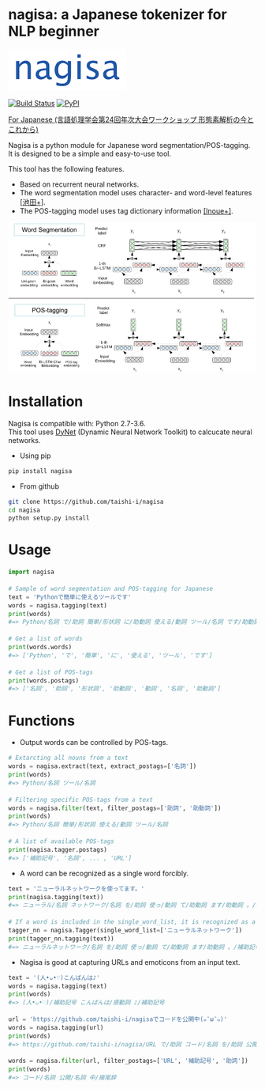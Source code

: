 nagisa: a Japanese tokenizer for NLP beginner
========

<img src='/nagisa/data/nagisa_image.jpg' width='240'>

[![Build Status](https://travis-ci.org/taishi-i/nagisa.svg?branch=master)](https://travis-ci.org/taishi-i/nagisa)
[![PyPI](https://img.shields.io/pypi/v/nagisa.svg)](https://pypi.python.org/pypi/nagisa)

[For Japanese (言語処理学会第24回年次大会ワークショップ 形態素解析の今とこれから)](https://drive.google.com/open?id=1AzR5wh5502u_OI_Jxwsq24t-er_rnJBP)

Nagisa is a python module for Japanese word segmentation/POS-tagging.  
It is designed to be a simple and easy-to-use tool.  

This tool has the following features.
- Based on recurrent neural networks. 
- The word segmentation model uses character- and word-level features [[池田+]](http://www.anlp.jp/proceedings/annual_meeting/2017/pdf_dir/B6-2.pdf).
- The POS-tagging model uses tag dictionary information [[Inoue+]](http://www.aclweb.org/anthology/K17-1042).

<img src='/nagisa/data/models.jpg' width='640px'>


Installation
========
Nagisa is compatible with: Python 2.7-3.6.  
This tool uses [DyNet](https://github.com/clab/dynet) (Dynamic Neural Network Toolkit) to calcucate neural networks.

- Using pip
```bash
pip install nagisa
```

- From github
```bash
git clone https://github.com/taishi-i/nagisa
cd nagisa
python setup.py install
```

Usage
====

```python
import nagisa

# Sample of word segmentation and POS-tagging for Japanese
text = 'Pythonで簡単に使えるツールです'
words = nagisa.tagging(text)
print(words) 
#=> Python/名詞 で/助詞 簡単/形状詞 に/助動詞 使える/動詞 ツール/名詞 です/助動詞

# Get a list of words
print(words.words) 
#=> ['Python', 'で', '簡単', 'に', '使える', 'ツール', 'です']

# Get a list of POS-tags
print(words.postags) 
#=> ['名詞', '助詞', '形状詞', '助動詞', '動詞', '名詞', '助動詞']
```

Functions
====

- Output words can be controlled by POS-tags.
```python
# Extarcting all nouns from a text
words = nagisa.extract(text, extract_postags=['名詞'])
print(words) 
#=> Python/名詞 ツール/名詞

# Filtering specific POS-tags from a text
words = nagisa.filter(text, filter_postags=['助詞', '助動詞'])
print(words) 
#=> Python/名詞 簡単/形状詞 使える/動詞 ツール/名詞

# A list of available POS-tags
print(nagisa.tagger.postags) 
#=> ['補助記号', '名詞', ... , 'URL']

```

- A word can be recognized as a single word forcibly.
```python
text = 'ニューラルネットワークを使ってます。'
print(nagisa.tagging(text)) 
#=> ニューラル/名詞 ネットワーク/名詞 を/助詞 使っ/動詞 て/助動詞 ます/助動詞 。/補助記号

# If a word is included in the single_word_list, it is recognized as a single word. 
tagger_nn = nagisa.Tagger(single_word_list=['ニューラルネットワーク'])
print(tagger_nn.tagging(text)) 
#=> ニューラルネットワーク/名詞 を/助詞 使っ/動詞 て/助動詞 ます/助動詞 。/補助記号
```

- Nagisa is good at capturing URLs and emoticons from an input text.
```python
text = '(人•ᴗ•♡)こんばんは♪'
words = nagisa.tagging(text)
print(words) 
#=> (人•ᴗ•♡)/補助記号 こんばんは/感動詞 ♪/補助記号

url = 'https://github.com/taishi-i/nagisaでコードを公開中(๑¯ω¯๑)'
words = nagisa.tagging(url) 
print(words) 
#=> https://github.com/taishi-i/nagisa/URL で/助詞 コード/名詞 を/助詞 公開/名詞 中/接尾辞 (๑　̄ω　̄๑)/補助記号

words = nagisa.filter(url, filter_postags=['URL', '補助記号', '助詞'])
print(words) 
#=> コード/名詞 公開/名詞 中/接尾辞
```

